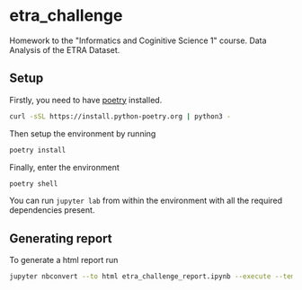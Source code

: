 # etra_challenge

Homework to the "Informatics and Coginitive Science 1" course. Data Analysis of the ETRA Dataset.

## Setup

Firstly, you need to have [poetry](https://python-poetry.org/docs/) installed.
```sh
curl -sSL https://install.python-poetry.org | python3 -
```

Then setup the environment by running
```sh
poetry install
```

Finally, enter the environment
```sh
poetry shell
```

You can run ```jupyter lab``` from within the environment with all the required dependencies present.

## Generating report

To generate a html report run

```sh
jupyter nbconvert --to html etra_challenge_report.ipynb --execute --template pj
```
